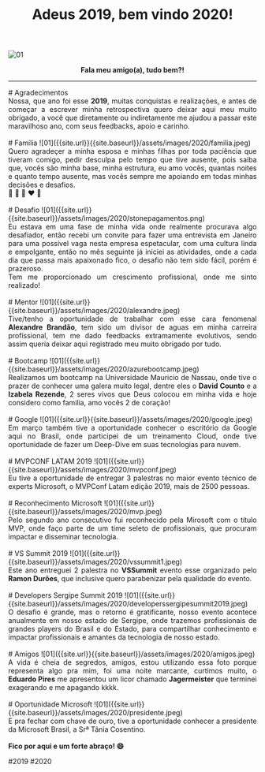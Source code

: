 ﻿---
title: "Adeus 2019, bem vindo 2020!"
comments: true
excerpt_separator: "Ler mais"
categories:
  - Dica
---

![01]({{site.url}}{{site.baseurl}}/assets/images/2020/feliz2020.png)

<center><strong>Fala meu amigo(a), tudo bem?!</strong></center>
<hr> 
# Agradecimentos
<div style="text-align: justify;">
Nossa, que ano foi esse <b>2019</b>, muitas conquistas e realizações, e antes de começar a escrever minha retrospectiva 
 quero deixar aqui meu muito obrigado, a você que diretamente ou indiretamente me ajudou a passar este maravilhoso ano, com seus feedbacks, apoio e carinho.
</div>
<br />
# Família
![01]({{site.url}}{{site.baseurl}}/assets/images/2020/familia.jpeg)
<div style="text-align: justify;">
Quero agradeçer a minha esposa e minhas filhas por toda paciência que tiveram comigo, pedir desculpa 
pelo tempo que tive ausente, pois saiba que, vocês são minha base, minha estrutura, eu amo vocês, quantas noites e quanto tempo ausente, mas vocês sempre me apoiando em todas minhas decisões e desafios.<br>
💛 💙 💜 ❤️ 💚
</div>
<br />
# Desafio
![01]({{site.url}}{{site.baseurl}}/assets/images/2020/stonepagamentos.png)
<div style="text-align: justify;">
Eu estava em uma fase de minha vida onde realmente procurava algo desafiador, então recebi um convite para fazer uma entrevista em Janeiro para uma possível vaga 
nesta empresa espetacular, com uma cultura linda e empolgante, então no mês seguinte já iniciei as atividades, onde a cada dia que passa mais apaixonado fico, o desafio não tem sido fácil, porém é prazeroso.<br>
Tem me proporcionado um crescimento profissional, onde me sinto realizado!
</div>
<br />
# Mentor
![01]({{site.url}}{{site.baseurl}}/assets/images/2020/alexandre.jpeg)
<div style="text-align: justify;">
Tive/tenho a oportunidade de trabalhar com esse cara fenomenal <b>Alexandre Brandão</b>, tem sido um divisor de aguas em minha carreira profissional, tem me dado feedbacks extramamente evolutivos, sendo assim queria deixar aqui registrado meu muito obrigado por tudo.
</div>
<br />
# Bootcamp
![01]({{site.url}}{{site.baseurl}}/assets/images/2020/azurebootcamp.jpeg)
<div style="text-align: justify;">
Realizamos um bootcamp na Universidade Mauricio de Nassau, onde tive o prazer de conhecer uma galera muito legal, dentre eles o <b>David Counto</b> e a <b>Izabela Rezende</b>, 2 seres vivos que Deus colocou em minha vida e hoje considero como familia, amo vocês 2 de coração!
</div>
<br />
# Google
![01]({{site.url}}{{site.baseurl}}/assets/images/2020/google.jpeg)
<div style="text-align: justify;">
Em março também tive a oportunidade conhecer o escritório da Google aqui no Brasil, onde participei de um treinamento Cloud, onde tive oportunidade de fazer um Deep-Dive em suas tecnologias para nuvem.
</div>
<br />
# MVPCONF LATAM 2019
![01]({{site.url}}{{site.baseurl}}/assets/images/2020/mvpconf.jpeg)
<div style="text-align: justify;">
Eu tive a oportunidade de entregar 3 palestras no maior evento técnico de experts Microsoft, o MVPConf Latam edição 2019, mais de 2500 pessoas.
</div>
<br />
# Reconhecimento Microsoft
![01]({{site.url}}{{site.baseurl}}/assets/images/2020/mvp.jpeg)
<div style="text-align: justify;">
Pelo segundo ano consecutivo fui reconhecido pela Mirosoft com o título MVP, onde faço parte de um time seleto de profissionais, que procuram impactar e disseminar tecnologia.
</div>
<br />
# VS Summit 2019
![01]({{site.url}}{{site.baseurl}}/assets/images/2020/vssummit1.jpeg)
<div style="text-align: justify;">
Este ano entreguei 2 palestra no <b>VSSummit</b> evento esse organizado pelo <b>Ramon Durões</b>, que inclusive quero parabenizar pela qualidade do evento.
</div>
<br />
# Developers Sergipe Summit 2019
![01]({{site.url}}{{site.baseurl}}/assets/images/2020/developerssergipesummit2019.jpeg)
<div style="text-align: justify;">
O desafio é grande, mas o retorno é gratificante, nosso evento acontece anualmente em nosso estado de Sergipe, onde trazemos profissionais de grandes players do Brasil e do Estado, para compartilhar conhecimento e impactar profissionais e amantes da tecnologia de nosso estado.
</div>
<br />
# Amigos
![01]({{site.url}}{{site.baseurl}}/assets/images/2020/amigos.jpeg)
<div style="text-align: justify;">
A vida é cheia de segredos, amigos, estou utilizando essa foto porque representa algo pra mim, foi uma noite marcante, curtimos muito, o <b>Eduardo Pires</b> me apresentou um licor chamado <b>Jagermeister</b> que terminei exagerando e me apagando kkkk.
</div>
<br />
# Oportunidade Microsoft
![01]({{site.url}}{{site.baseurl}}/assets/images/2020/presidente.jpeg)
<div style="text-align: justify;">
E pra fechar com chave de ouro, tive a oportunidade conhecer a presidente da Microsoft Brasil, a Srª Tânia Cosentino.
</div>
<br>
<div class="notice--success">
<strong>
 Fico por aqui e um forte abraço! 😄 
</strong>
</div> 


 #2019 #2020

